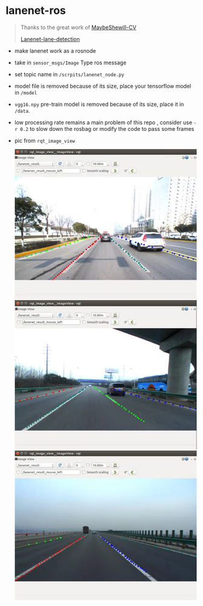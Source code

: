 # lanenet-ros
> Thanks to the great work of [MaybeShewill-CV](https://github.com/MaybeShewill-CV) 
>
> [Lanenet-lane-detection](https://github.com/MaybeShewill-CV/lanenet-lane-detection)

- make lanenet work as a rosnode 

- take in `sensor_msgs/Image` Type ros message

- set topic name in `/scrpits/lanenet_node.py`

- model file is removed because of its size, place your tensorflow model in `/model`

- `vgg16.npy` pre-train model is removed because of its size, place it in `/data`.

- low processing rate remains a main problem of this repo , consider use `-r 0.2` to slow down the rosbag or modify the code to pass some frames

- pic from `rqt_image_view`

  <img src="./pic/1.jpg">

  <img src="./pic/2.jpg">

  <img src="./pic/3.jpg">